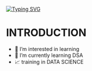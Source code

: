 
[![Typing SVG](https://readme-typing-svg.demolab.com?font=Fira+Code&weight=700&size=22&duration=3000&pause=2000&color=FF0505C1&center=true&vCenter=true&width=1000&height=50&lines=Hi!+I'm+Anirudh+Verma)](https://git.io/typing-svg)

# **INTRODUCTION**
- 👀 I’m interested in learning
- 🌱 I’m currently learning DSA 
- 📈 training in DATA SCIENCE 

